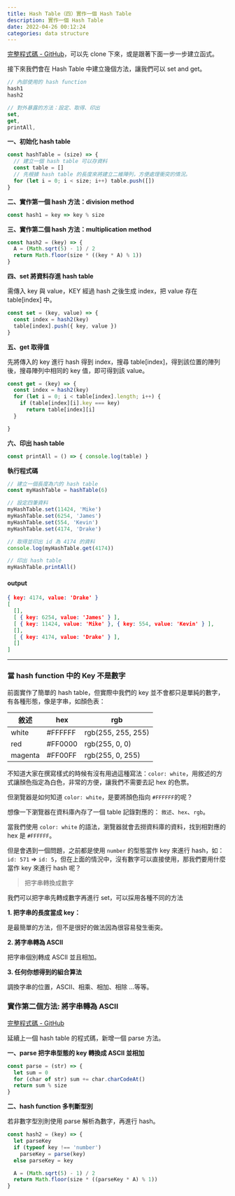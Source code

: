 ```yaml
---
title: Hash Table（四）實作一個 Hash Table
description: 實作一個 Hash Table
date: 2022-04-26 00:12:24
categories: data structure
---
```


[完整程式碼 - GitHub](https://github.com/Rock070/algorithms-data-structure-repo/blob/master/data-structure/hash-table/index.js)，可以先 clone 下來，或是跟著下面一步一步建立函式。

接下來我們會在 Hash Table 中建立幾個方法，讓我們可以 set and get。

```js
// 內部使用的 hash function
hash1
hash2

// 對外暴露的方法：設定、取得、印出
set,
get,
printAll,
```

**一、初始化 hash table**
```js
const hashTable = (size) => {
  // 建立一個 hash table 可以存資料
  const table = []
  // 先根據 hash table 的長度來將建立二維陣列，方便處理衝突的情況。
  for (let i = 0; i < size; i++) table.push([])
}
```

**二、實作第一個 hash 方法：division method**
```js
const hash1 = key => key % size
```

**三、實作第二個 hash 方法：multiplication method**
```js
const hash2 = (key) => {
  A = (Math.sqrt(5) - 1) / 2
  return Math.floor(size * ((key * A) % 1))
}
```

**四、set 將資料存進 hash table**

需傳入 key 與 value，KEY 經過 hash 之後生成 index，把 value 存在 table[index] 中。

```js
const set = (key, value) => {
  const index = hash2(key)
  table[index].push({ key, value })
}
```

**五、get 取得值**

先將傳入的 key 進行 hash 得到 index，搜尋 table[index]，得到該位置的陣列後，搜尋陣列中相同的 key 值，即可得到該 value。

```js
const get = (key) => {
  const index = hash2(key)
  for (let i = 0; i < table[index].length; i++) {
    if (table[index][i].key === key)
      return table[index][i]
  }

}
```
**六、印出 hash table**
```js
const printAll = () => { console.log(table) }
```

**執行程式碼** 
```js
// 建立一個長度為六的 hash table
const myHashTable = hashTable(6)

// 設定四筆資料
myHashTable.set(11424, 'Mike')
myHashTable.set(6254, 'James')
myHashTable.set(554, 'Kevin')
myHashTable.set(4174, 'Drake')

// 取得並印出 id 為 4174 的資料
console.log(myHashTable.get(4174))

// 印出 hash table
myHashTable.printAll()
```

#### **output**

```json
{ key: 4174, value: 'Drake' }
[
  [],
  [ { key: 6254, value: 'James' } ],
  [ { key: 11424, value: 'Mike' }, { key: 554, value: 'Kevin' } ],
  [],
  [ { key: 4174, value: 'Drake' } ],
  []
]
```

--- 

### 當 hash function 中的 Key 不是數字

前面實作了簡單的 hash table，但實際中我們的 key 並不會都只是單純的數字，有各種形態，像是字串，如顏色表：

|     敘述    |   hex   |         rgb        |
|  -------   | ------- | ------------------ |
|  white     | #FFFFFF | rgb(255, 255, 255) |
|  red       | #FF0000 |   rgb(255, 0, 0)   | 
| magenta    | #FF00FF |  rgb(255, 0, 255)  | 

不知道大家在撰寫樣式的時候有沒有用過這種寫法：`color: white`，用敘述的方式讓顏色指定為白色，非常的方便，讓我們不需要去記 hex 的色票。

但瀏覽器是如何知道 `color: white`，是要將顏色指向 `#FFFFFF`的呢？

想像一下瀏覽器在資料庫內存了一個 table 記錄對應的： `敘述`、`hex`、`rgb`。

當我們使用 `color: white` 的語法，瀏覽器就會去撈資料庫的資料，找到相對應的 hex 是 `#FFFFFF`。

但是會遇到一個問題，之前都是使用 `number` 的型態當作 key 來進行 hash，如：`id: 571` => `id: 5`，但在上面的情況中，沒有數字可以直接使用，那我們要用什麼當作 key 來進行 hash 呢？

>把字串轉換成數字

我們可以把字串先轉成數字再進行 set，可以採用各種不同的方法

**1. 把字串的長度當成 key：**

是最簡單的方法，但不是很好的做法因為很容易發生衝突。

**2. 將字串轉為 ASCII**

把字串個別轉成 ASCII 並且相加。

**3. 任何你想得到的組合算法**

調換字串的位置，ASCII、相乘、相加、相除 ...等等。

### 實作第二個方法: 將字串轉為 ASCII

[完整程式碼 - GitHub](https://github.com/Rock070/algorithms-data-structure-repo/blob/master/data-structure/hash-table/parse-non-number-version.js)

延續上一個 hash table 的程式碼，新增一個 parse 方法。

**一、parse 把字串型態的 key 轉換成 ASCII 並相加**
```js
const parse = (str) => {
  let sum = 0
  for (char of str) sum += char.charCodeAt()
  return sum % size
}
```

**二、hash function 多判斷型別**

若非數字型別則使用 parse 解析為數字，再進行 hash。

```js
const hash2 = (key) => {
  let parseKey
  if (typeof key !== 'number')
    parseKey = parse(key)
  else parseKey = key

  A = (Math.sqrt(5) - 1) / 2
  return Math.floor(size * ((parseKey * A) % 1))
}
```